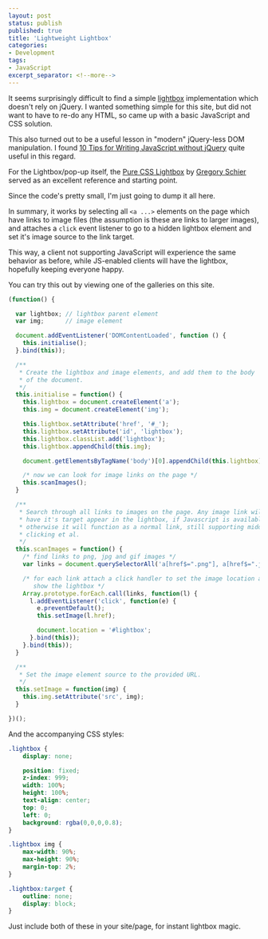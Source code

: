 ```yaml
---
layout: post
status: publish
published: true
title: 'Lightweight Lightbox'
categories:
- Development
tags:
- JavaScript
excerpt_separator: <!--more-->
---
```


It seems surprisingly difficult to find a simple [lightbox](https://en.wikipedia.org/wiki/Lightbox_%28JavaScript%29)
implementation which doesn't rely on jQuery. I wanted something simple for this
site, but did not want to have to re-do any HTML, so came up with a basic
JavaScript and CSS solution.

This also turned out to be a useful lesson in "modern" jQuery-less DOM
manipulation. I found [10 Tips for Writing JavaScript without jQuery](http://tutorialzine.com/2014/06/10-tips-for-writing-javascript-without-jquery/)
quite useful in this regard.

For the Lightbox/pop-up itself, the [Pure CSS Lightbox](http://codepen.io/gschier/pen/HCoqh)
by [Gregory Schier](http://schier.co/) served as an excellent reference and
starting point.

<!--more-->

Since the code's pretty small, I'm just going to dump it all here.

In summary, it works by selecting all `<a ...>` elements on the page  which have
links to image files (the assumption is these are links to larger images), and
attaches a `click` event listener to go to a hidden lightbox element and set
it's image source to the link target.

This way, a client not supporting JavaScript will experience the same behavior
as before, while JS-enabled clients will have the lightbox, hopefully keeping
everyone happy.

You can try this out by viewing one of the galleries on this site.

```javascript
(function() {

  var lightbox; // lightbox parent element
  var img;      // image element

  document.addEventListener('DOMContentLoaded', function () {
    this.initialise();
  }.bind(this));

  /**
   * Create the lightbox and image elements, and add them to the body
   * of the document.
   */
  this.initialise = function() {
    this.lightbox = document.createElement('a');
    this.img = document.createElement('img');

    this.lightbox.setAttribute('href', '#_');
    this.lightbox.setAttribute('id', 'lightbox');
    this.lightbox.classList.add('lightbox');
    this.lightbox.appendChild(this.img);

    document.getElementsByTagName('body')[0].appendChild(this.lightbox);

    /* now we can look for image links on the page */
    this.scanImages();
  }

  /**
   * Search through all links to images on the page. Any image link will
   * have it's target appear in the lightbox, if Javascript is available,
   * otherwise it will function as a normal link, still supporting middle-
   * clicking et al.
   */
  this.scanImages = function() {
    /* find links to png, jpg and gif images */
    var links = document.querySelectorAll('a[href$=".png"], a[href$=".jpg"], a[href$=".gif"]');

    /* for each link attach a click handler to set the image location and
       show the lightbox */
    Array.prototype.forEach.call(links, function(l) {
      l.addEventListener('click', function(e) {
        e.preventDefault();
        this.setImage(l.href);

        document.location = '#lightbox';
      }.bind(this));
    }.bind(this));
  }

  /**
   * Set the image element source to the provided URL.
   */
  this.setImage = function(img) {
    this.img.setAttribute('src', img);
  }

})();
```

And the accompanying CSS styles:

```css
.lightbox {
	display: none;

	position: fixed;
	z-index: 999;
	width: 100%;
	height: 100%;
	text-align: center;
	top: 0;
	left: 0;
	background: rgba(0,0,0,0.8);
}

.lightbox img {
	max-width: 90%;
	max-height: 90%;
	margin-top: 2%;
}

.lightbox:target {
	outline: none;
	display: block;
}
```

Just include both of these in your site/page, for instant lightbox magic.
